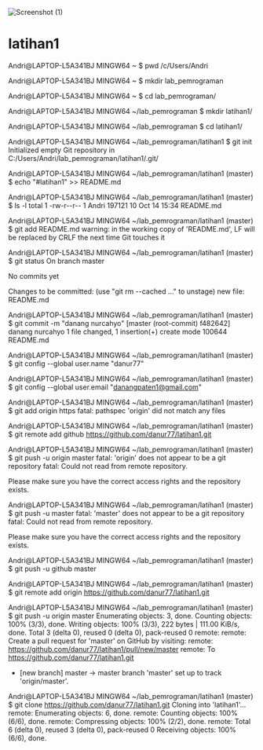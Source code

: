 ![Screenshot (1)](https://user-images.githubusercontent.com/115677839/195806437-fd1fd990-8112-4964-be0c-bf53c233cdab.png)
# latihan1

Andri@LAPTOP-L5A341BJ MINGW64 ~
$ pwd
/c/Users/Andri

Andri@LAPTOP-L5A341BJ MINGW64 ~
$ mkdir lab_pemrograman

Andri@LAPTOP-L5A341BJ MINGW64 ~
$ cd lab_pemrograman/

Andri@LAPTOP-L5A341BJ MINGW64 ~/lab_pemrograman
$ mkdir latihan1/

Andri@LAPTOP-L5A341BJ MINGW64 ~/lab_pemrograman
$ cd latihan1/

Andri@LAPTOP-L5A341BJ MINGW64 ~/lab_pemrograman/latihan1
$ git init
Initialized empty Git repository in C:/Users/Andri/lab_pemrograman/latihan1/.git/

Andri@LAPTOP-L5A341BJ MINGW64 ~/lab_pemrograman/latihan1 (master)
$ echo "#latihan1" >> README.md

Andri@LAPTOP-L5A341BJ MINGW64 ~/lab_pemrograman/latihan1 (master)
$ ls -l
total 1
-rw-r--r-- 1 Andri 197121 10 Oct 14 15:34 README.md

Andri@LAPTOP-L5A341BJ MINGW64 ~/lab_pemrograman/latihan1 (master)
$ git add README.md
warning: in the working copy of 'README.md', LF will be replaced by CRLF the next time Git touches it

Andri@LAPTOP-L5A341BJ MINGW64 ~/lab_pemrograman/latihan1 (master)
$ git status
On branch master

No commits yet

Changes to be committed:
  (use "git rm --cached <file>..." to unstage)
        new file:   README.md


Andri@LAPTOP-L5A341BJ MINGW64 ~/lab_pemrograman/latihan1 (master)
$ git commit -m "danang nurcahyo"
[master (root-commit) f482642] danang nurcahyo
 1 file changed, 1 insertion(+)
 create mode 100644 README.md

Andri@LAPTOP-L5A341BJ MINGW64 ~/lab_pemrograman/latihan1 (master)
$ git config --global user.name "danur77"

Andri@LAPTOP-L5A341BJ MINGW64 ~/lab_pemrograman/latihan1 (master)
$ git config --global user.email "danangpaten1@gmail.com"

Andri@LAPTOP-L5A341BJ MINGW64 ~/lab_pemrograman/latihan1 (master)
$ git add origin https
fatal: pathspec 'origin' did not match any files

Andri@LAPTOP-L5A341BJ MINGW64 ~/lab_pemrograman/latihan1 (master)
$ git remote add github https://github.com/danur77/latihan1.git

Andri@LAPTOP-L5A341BJ MINGW64 ~/lab_pemrograman/latihan1 (master)
$ git push -u origin master
fatal: 'origin' does not appear to be a git repository
fatal: Could not read from remote repository.

Please make sure you have the correct access rights
and the repository exists.

Andri@LAPTOP-L5A341BJ MINGW64 ~/lab_pemrograman/latihan1 (master)
$ git push -u master
fatal: 'master' does not appear to be a git repository
fatal: Could not read from remote repository.

Please make sure you have the correct access rights
and the repository exists.

Andri@LAPTOP-L5A341BJ MINGW64 ~/lab_pemrograman/latihan1 (master)
$ git push -u github master


Andri@LAPTOP-L5A341BJ MINGW64 ~/lab_pemrograman/latihan1 (master)
$ git remote add origin https://github.com/danur77/latihan1.git

Andri@LAPTOP-L5A341BJ MINGW64 ~/lab_pemrograman/latihan1 (master)
$ git push -u origin master
Enumerating objects: 3, done.
Counting objects: 100% (3/3), done.
Writing objects: 100% (3/3), 222 bytes | 111.00 KiB/s, done.
Total 3 (delta 0), reused 0 (delta 0), pack-reused 0
remote:
remote: Create a pull request for 'master' on GitHub by visiting:
remote:      https://github.com/danur77/latihan1/pull/new/master
remote:
To https://github.com/danur77/latihan1.git
 * [new branch]      master -> master
branch 'master' set up to track 'origin/master'.

Andri@LAPTOP-L5A341BJ MINGW64 ~/lab_pemrograman/latihan1 (master)
$ git clone https://github.com/danur77/latihan1.git
Cloning into 'latihan1'...
remote: Enumerating objects: 6, done.
remote: Counting objects: 100% (6/6), done.
remote: Compressing objects: 100% (2/2), done.
remote: Total 6 (delta 0), reused 3 (delta 0), pack-reused 0
Receiving objects: 100% (6/6), done.
